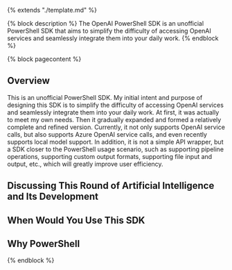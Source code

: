 {% extends "./template.md" %}

{% block description %}
The OpenAI PowerShell SDK is an unofficial PowerShell SDK that aims to simplify the difficulty of accessing OpenAI services and seamlessly integrate them into your daily work.
{% endblock %}

{% block pagecontent %}

## Overview

This is an unofficial PowerShell SDK. My initial intent and purpose of designing this SDK is to simplify the difficulty of accessing OpenAI services and seamlessly integrate them into your daily work. At first, it was actually to meet my own needs. Then it gradually expanded and formed a relatively complete and refined version. Currently, it not only supports OpenAI service calls, but also supports Azure OpenAI service calls, and even recently supports local model support. In addition, it is not a simple API wrapper, but a SDK closer to the PowerShell usage scenario, such as supporting pipeline operations, supporting custom output formats, supporting file input and output, etc., which will greatly improve user efficiency.


## Discussing This Round of Artificial Intelligence and Its Development


## When Would You Use This SDK


## Why PowerShell


{% endblock %}

